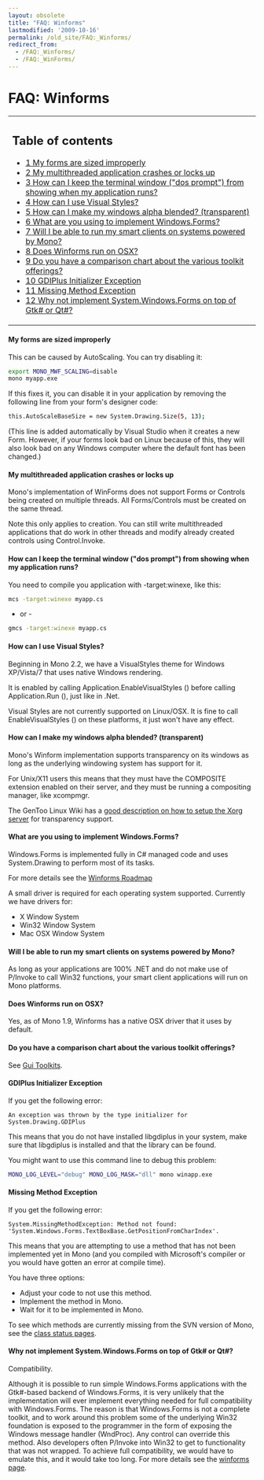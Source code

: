 ```yaml
---
layout: obsolete
title: "FAQ: Winforms"
lastmodified: '2009-10-16'
permalink: /old_site/FAQ:_Winforms/
redirect_from:
  - /FAQ:_Winforms/
  - /FAQ:_WinForms/
---
```


FAQ: Winforms
=============

<table>
<col width="100%" />
<tbody>
<tr class="odd">
<td align="left"><h2>Table of contents</h2>
<ul>
<li><a href="#my-forms-are-sized-improperly">1 My forms are sized improperly</a></li>
<li><a href="#my-multithreaded-application-crashes-or-locks-up">2 My multithreaded application crashes or locks up</a></li>
<li><a href="#how-can-i-keep-the-terminal-window-dos-prompt-from-showing-when-my-application-runs">3 How can I keep the terminal window (&quot;dos prompt&quot;) from showing when my application runs?</a></li>
<li><a href="#how-can-i-use-visual-styles">4 How can I use Visual Styles?</a></li>
<li><a href="#how-can-i-make-my-windows-alpha-blended-transparent">5 How can I make my windows alpha blended? (transparent)</a></li>
<li><a href="#what-are-you-using-to-implement-windowsforms">6 What are you using to implement Windows.Forms?</a></li>
<li><a href="#will-i-be-able-to-run-my-smart-clients-on-systems-powered-by-mono">7 Will I be able to run my smart clients on systems powered by Mono?</a></li>
<li><a href="#does-winforms-run-on-osx">8 Does Winforms run on OSX?</a></li>
<li><a href="#do-you-have-a-comparison-chart-about-the-various-toolkit-offerings">9 Do you have a comparison chart about the various toolkit offerings?</a></li>
<li><a href="#gdiplus-initializer-exception">10 GDIPlus Initializer Exception</a></li>
<li><a href="#missing-method-exception">11 Missing Method Exception</a></li>
<li><a href="#why-not-implement-systemwindowsforms-on-top-of-gtk-or-qt">12 Why not implement System.Windows.Forms on top of Gtk# or Qt#?</a></li>
</ul></td>
</tr>
</tbody>
</table>

#### My forms are sized improperly

This can be caused by AutoScaling. You can try disabling it:

``` bash
export MONO_MWF_SCALING=disable
mono myapp.exe
```

If this fixes it, you can disable it in your application by removing the following line from your form's designer code:

``` bash
this.AutoScaleBaseSize = new System.Drawing.Size(5, 13);
```

(This line is added automatically by Visual Studio when it creates a new Form. However, if your forms look bad on Linux because of this, they will also look bad on any Windows computer where the default font has been changed.)

#### My multithreaded application crashes or locks up

Mono's implementation of WinForms does not support Forms or Controls being created on multiple threads. All Forms/Controls must be created on the same thread.

Note this only applies to creation. You can still write multithreaded applications that do work in other threads and modify already created controls using Control.Invoke.

#### How can I keep the terminal window ("dos prompt") from showing when my application runs?

You need to compile you application with -target:winexe, like this:

``` bash
mcs -target:winexe myapp.cs
```

- or -

``` bash
gmcs -target:winexe myapp.cs
```

#### How can I use Visual Styles?

Beginning in Mono 2.2, we have a VisualStyles theme for Windows XP/Vista/7 that uses native Windows rendering.

It is enabled by calling Application.EnableVisualStyles () before calling Application.Run (), just like in .Net.

Visual Styles are not currently supported on Linux/OSX. It is fine to call EnableVisualStyles () on these platforms, it just won't have any effect.

#### How can I make my windows alpha blended? (transparent)

Mono's Winform implementation supports transparency on its windows as long as the underlying windowing system has support for it.

For Unix/X11 users this means that they must have the COMPOSITE extension enabled on their server, and they must be running a compositing manager, like xcompmgr.

The GenToo Linux Wiki has a [good description on how to setup the Xorg server](http://gentoo-wiki.com/TIP_Xorg_X11_and_Transparency) for transparency support.

#### What are you using to implement Windows.Forms?

Windows.Forms is implemented fully in C\# managed code and uses System.Drawing to perform most of its tasks.

For more details see the [Winforms Roadmap]({{site.github.url}}/old_site/WinForms "WinForms")

A small driver is required for each operating system supported. Currently we have drivers for:

-   X Window System
-   Win32 Window System
-   Mac OSX Window System

#### Will I be able to run my smart clients on systems powered by Mono?

As long as your applications are 100% .NET and do not make use of P/Invoke to call Win32 functions, your smart client applications will run on Mono platforms.

#### Does Winforms run on OSX?

Yes, as of Mono 1.9, Winforms has a native OSX driver that it uses by default.

#### Do you have a comparison chart about the various toolkit offerings?

See [Gui Toolkits]({{site.github.url}}/old_site/Gui_Toolkits "Gui Toolkits").

#### GDIPlus Initializer Exception

If you get the following error:

    An exception was thrown by the type initializer for System.Drawing.GDIPlus

This means that you do not have installed libgdiplus in your system, make sure that libgdiplus is installed and that the library can be found.

You might want to use this command line to debug this problem:

``` bash
MONO_LOG_LEVEL="debug" MONO_LOG_MASK="dll" mono winapp.exe
```

#### Missing Method Exception

If you get the following error:

    System.MissingMethodException: Method not found:
    'System.Windows.Forms.TextBoxBase.GetPositionFromCharIndex'.

This means that you are attempting to use a method that has not been implemented yet in Mono (and you compiled with Microsoft's compiler or you would have gotten an error at compile time).

You have three options:

-   Adjust your code to not use this method.
-   Implement the method in Mono.
-   Wait for it to be implemented in Mono.

To see which methods are currently missing from the SVN version of Mono, see the [class status pages]({{site.github.url}}/old_site/Class_Status "Class Status").

#### Why not implement System.Windows.Forms on top of Gtk\# or Qt\#?

Compatibility.

Although it is possible to run simple Windows.Forms applications with the Gtk\#-based backend of Windows.Forms, it is very unlikely that the implementation will ever implement everything needed for full compatibility with Windows.Forms. The reason is that Windows.Forms is not a complete toolkit, and to work around this problem some of the underlying Win32 foundation is exposed to the programmer in the form of exposing the Windows message handler (WndProc). Any control can override this method. Also developers often P/Invoke into Win32 to get to functionality that was not wrapped. To achieve full compatibility, we would have to emulate this, and it would take too long. For more details see the [winforms page]({{site.github.url}}/old_site/WinForms "WinForms").

